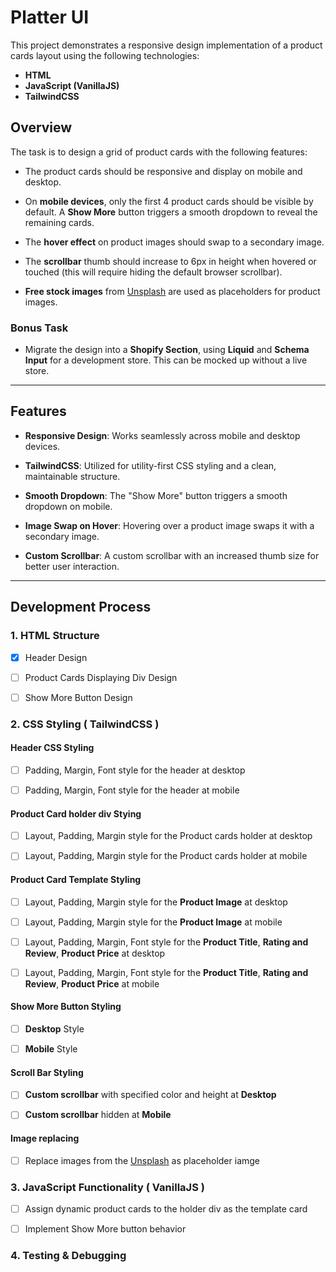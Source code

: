 # Platter UI

This project demonstrates a responsive design implementation of a product cards layout using the following technologies:

- **HTML**
- **JavaScript (VanillaJS)**
- **TailwindCSS**

## Overview

The task is to design a grid of product cards with the following features:

- The product cards should be responsive and display on mobile and desktop.
  
- On **mobile devices**, only the first 4 product cards should be visible by default. A **Show More** button triggers a smooth dropdown to reveal the remaining cards.
  
- The **hover effect** on product images should swap to a secondary image.
  
- The **scrollbar** thumb should increase to 6px in height when hovered or touched (this will require hiding the default browser scrollbar).
  
- **Free stock images** from [Unsplash](https://unsplash.com/) are used as placeholders for product images.

### Bonus Task

- Migrate the design into a **Shopify Section**, using **Liquid** and **Schema Input** for a development store. This can be mocked up without a live store.

---

## Features

- **Responsive Design**: Works seamlessly across mobile and desktop devices.
  
- **TailwindCSS**: Utilized for utility-first CSS styling and a clean, maintainable structure.
  
- **Smooth Dropdown**: The "Show More" button triggers a smooth dropdown on mobile.
  
- **Image Swap on Hover**: Hovering over a product image swaps it with a secondary image.
  
- **Custom Scrollbar**: A custom scrollbar with an increased thumb size for better user interaction.

---

## Development Process

### 1. **HTML Structure**

- [x] Header Design

- [ ] Product Cards Displaying Div Design

- [ ] Show More Button Design

### 2. **CSS Styling** ( TailwindCSS )

#### Header CSS Styling

- [ ] Padding, Margin, Font style for the header at desktop
  
- [ ] Padding, Margin, Font style for the header at mobile 

#### Product Card holder div Stying 

- [ ] Layout, Padding, Margin style for the Product cards holder at desktop

- [ ] Layout, Padding, Margin style for the Product cards holder at mobile

#### Product Card Template Styling

- [ ] Layout, Padding, Margin style for the **Product Image** at desktop
  
- [ ] Layout, Padding, Margin style for the **Product Image** at mobile
  
- [ ] Layout, Padding, Margin, Font style for the **Product Title**, **Rating and Review**, **Product Price** at desktop
  
- [ ] Layout, Padding, Margin, Font style for the **Product Title**, **Rating and Review**, **Product Price** at mobile

#### Show More Button Styling

- [ ] **Desktop** Style
  
- [ ] **Mobile** Style

#### Scroll Bar Styling

- [ ] **Custom scrollbar** with specified color and height at **Desktop**
  
- [ ] **Custom scrollbar** hidden at **Mobile**

#### Image replacing

- [ ] Replace images from the [Unsplash](https://unsplash.com/) as placeholder iamge

### 3. **JavaScript Functionality** ( VanillaJS )

- [ ] Assign dynamic product cards to the holder div as the template card
  
- [ ] Implement Show More button behavior

### 4. **Testing & Debugging**